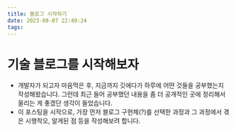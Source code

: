 ```yaml
---
title: 블로그 시작하기
date: 2023-08-07 22:49:24
tags:
---
```

# 기술 블로그를 시작해보자
* 개발자가 되고자 마음먹은 후, 지금까지 깃에다가 하루에 어떤 것들을 공부했는지 작성해왔습니다. 그런데 최근 들어 공부했던 내용을 좀 더 공개적인 곳에 정리해서 올리는 게 좋겠단 생각이 들었습니다.
* 이 포스팅을 시작으로, 가장 먼저 블로그 구현체(?)를 선택한 과정과 그 과정에서 겪은 시행착오, 알게된 점 등을 작성해보려 합니다.